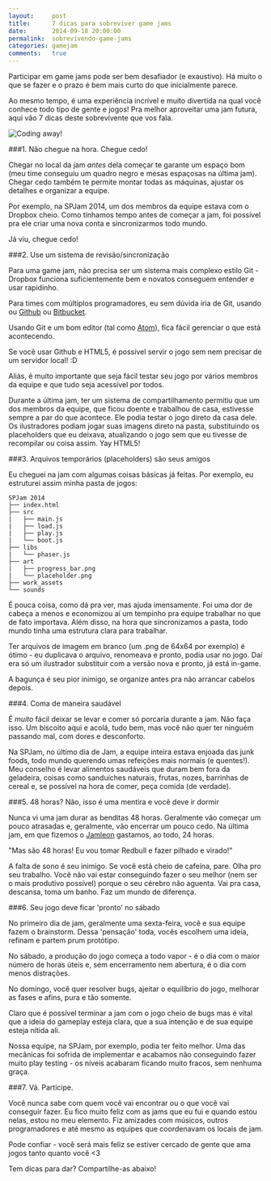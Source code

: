 ```yaml
---
layout:     post
title:      7 dicas para sobreviver game jams
date:       2014-09-18 20:00:00
permalink:  sobrevivendo-game-jams
categories: gamejam
comments:   true
---
```


Participar em game jams pode ser bem desafiador (e exaustivo). Há muito o que se fazer e o prazo é bem mais curto do que inicialmente parece.

Ao mesmo tempo, é uma experiência incrível e muito divertida na qual você conhece todo tipo de gente e jogos! Pra melhor aproveitar uma jam futura, aqui vão 7 dicas deste sobrevivente que vos fala.

![Coding away!]({{site.baseurl}}/assets/computador_mesa.png)

###1. Não chegue na hora. Chegue cedo!

Chegar no local da jam *antes* dela começar te garante um espaço bom (meu time conseguiu um quadro negro e mesas espaçosas na última jam). Chegar cedo também te permite montar todas as máquinas, ajustar os detalhes e organizar a equipe.

Por exemplo, na SPJam 2014, um dos membros da equipe estava com o Dropbox cheio. Como tínhamos tempo antes de começar a jam, foi possível pra ele criar uma nova conta e sincronizarmos todo mundo.

Já viu, chegue cedo!

###2. Use um sistema de revisão/sincronização

Para uma game jam, não precisa ser um sistema mais complexo estilo Git - Dropbox funciona suficientemente bem e novatos conseguem entender e usar rapidinho.

Para times com múltiplos programadores, eu sem dúvida iria de Git, usando ou <a href="http://www.github.com" target="_blank">Github</a> ou <a href="http://www.bitbucket.com" target="_blank">Bitbucket</a>.

Usando Git e um bom editor (tal como [Atom]({{site.baseurl}}/pt/review-editor-atom)), fica fácil gerenciar o que está acontecendo.

Se você usar Github e HTML5, é possível servir o jogo sem nem precisar de um servidor local! :D

Aliás, é muito importante que seja fácil testar seu jogo por vários membros da equipe e que tudo seja acessível por todos.

Durante a última jam, ter um sistema de compartilhamento permitiu que um dos membros da equipe, que ficou doente e trabalhou de casa, estivesse sempre a par do que acontece. Ele podia testar o jogo direto da casa dele. Os ilustradores podiam jogar suas imagens direto na pasta, substituindo os placeholders que eu deixava, atualizando o jogo sem que eu tivesse de recompilar ou coisa assim. Yay HTML5!

###3. Arquivos temporários (placeholders) são seus amigos

Eu cheguei na jam com algumas coisas básicas já feitas. Por exemplo, eu estruturei assim minha pasta de jogos:

    SPJam 2014
    ├── index.html
    ├── src
    |   ├── main.js
    |   ├── load.js
    |   ├── play.js
    |   └── boot.js
    ├── libs
    |   └── phaser.js
    ├── art
    |   ├── progress_bar.png
    |   └── placeholder.png
    ├── work_assets
    └── sounds
    
É pouca coisa, como dá pra ver, mas ajuda imensamente. Foi uma dor de cabeça a menos e economizou aí um tempinho pra equipe trabalhar no que de fato importava. Além disso, na hora que sincronizamos a pasta, todo mundo tinha uma estrutura clara para trabalhar.

Ter arquivos de imagem em branco (um .png de 64x64 por exemplo) é ótimo - eu duplicava o arquivo, renomeava e pronto, podia usar no jogo. Daí era só um ilustrador substituir com a versão nova e pronto, já está in-game.

A bagunça é seu pior inimigo, se organize antes pra não arrancar cabelos depois.

###4. Coma de maneira saudável

É *muito* fácil deixar se levar e comer só porcaria durante a jam. Não faça isso. Um biscoito aqui e acolá, tudo bem, mas você não quer ter ninguém passando mal, com dores e desconforto.

Na SPJam, no último dia de Jam, a equipe inteira estava enjoada das junk foods, todo mundo querendo umas refeições mais normais (e quentes!). Meu conselho é levar alimentos saudáveis que duram bem fora da geladeira, coisas como sanduíches naturais, frutas, nozes, barrinhas de cereal e, se possível na hora de comer, peça comida (de verdade).

###5. 48 horas? Não, isso é uma mentira e você deve ir dormir

Nunca vi uma jam durar as benditas 48 horas. Geralmente vão começar um pouco atrasadas e, geralmente, vão encerrar um pouco cedo. Na última jam, em que fizemos o [Jamleon]({{site.baseurl}}/pt/jogos/jamleon/) gastamos, ao todo, 24 horas.

"Mas são 48 horas! Eu vou tomar Redbull e fazer pilhado e virado!"

A falta de sono é seu inimigo. Se você está cheio de cafeína, pare. Olha pro seu trabalho. Você não vai estar conseguindo fazer o seu melhor (nem ser o mais produtivo possível) porque o seu cérebro não aguenta.
Vai pra casa, descansa, toma um banho. Faz um mundo de diferença.

###6. Seu jogo deve ficar 'pronto' no sábado

No primeiro dia de jam, geralmente uma sexta-feira, você e sua equipe fazem o brainstorm. Dessa 'pensação' toda, vocês escolhem uma ideia, refinam e partem prum protótipo.

No sábado, a produção do jogo começa a todo vapor - é o dia com o maior número de horas úteis e, sem encerramento nem abertura, é o dia com menos distrações.

No domingo, você quer resolver bugs, ajeitar o equilíbrio do jogo, melhorar as fases e afins, pura e tão somente.

Claro que é possível terminar a jam com o jogo cheio de bugs mas é vital que a ideia do gameplay esteja clara, que a sua intenção e de sua equipe esteja nítida ali.

Nossa equipe, na SPJam, por exemplo, podia ter feito melhor. Uma das mecânicas foi sofrida de implementar e acabamos não conseguindo fazer muito play testing - os níveis acabaram ficando muito fracos, sem nenhuma graça.

###7. Vá. Participe.

Você nunca sabe com quem você vai encontrar ou o que você vai conseguir fazer. Eu fico muito feliz com as jams que eu fui e quando estou nelas, estou no meu elemento. Fiz amizades com músicos, outros programadores e até mesmo as equipes que coordenavam os locais de jam.

Pode confiar - você será mais feliz se estiver cercado de gente que ama jogos tanto quanto você <3

Tem dicas para dar? Compartilhe-as abaixo!
